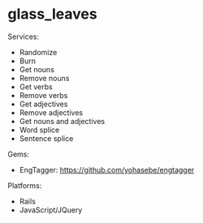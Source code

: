 # glass_leaves

Services:

- Randomize
- Burn
- Get nouns
- Remove nouns
- Get verbs
- Remove verbs
- Get adjectives
- Remove adjectives
- Get nouns and adjectives
- Word splice
- Sentence splice

Gems:

- EngTagger: https://github.com/yohasebe/engtagger

Platforms:

- Rails
- JavaScript/JQuery
